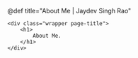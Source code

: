 @def title="About Me | Jaydev Singh Rao"

~~~
<div class="wrapper page-title">
    <h1>
        About Me.
    </h1> 
</div>
~~~